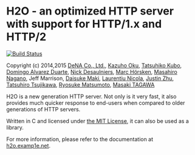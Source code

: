 H2O - an optimized HTTP server with support for HTTP/1.x and HTTP/2
===

[![Build Status](https://travis-ci.org/h2o/h2o.svg?branch=master)](https://travis-ci.org/h2o/h2o)

Copyright (c) 2014,2015 [DeNA Co., Ltd.](http://dena.com/), [Kazuho Oku](https://github.com/kazuho/), [Tatsuhiko Kubo](https://github.com/cubicdaiya/), [Domingo Alvarez Duarte](https://github.com/mingodad/), [Nick Desaulniers](https://github.com/nickdesaulniers/), [Marc Hörsken](https://github.com/mback2k), [Masahiro Nagano](https://github.com/kazeburo/), Jeff Marrison, [Daisuke Maki](https://github.com/lestrrat/), [Laurentiu Nicola](https://github.com/GrayShade/), [Justin Zhu](https://github.com/zlm2012/), [Tatsuhiro Tsujikawa](https://github.com/tatsuhiro-t), [Ryosuke Matsumoto](https://github.com/matsumoto-r), [Masaki TAGAWA](https://github.com/mochipon)

H2O is a new generation HTTP server.
Not only is it very fast, it also provides much quicker response to end-users when compared to older generations of HTTP servers.

Written in C and licensed under [the MIT License](http://opensource.org/licenses/MIT), it can also be used as a library.

For more information, please refer to the documentation at [h2o.examp1e.net](https://h2o.examp1e.net).
